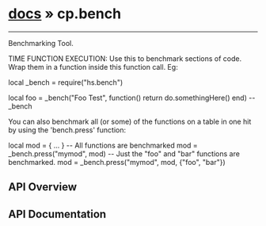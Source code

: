 # [docs](index.md) » cp.bench
---

Benchmarking Tool.

TIME FUNCTION EXECUTION:
Use this to benchmark sections of code. Wrap them in a function inside this
function call. Eg:

local _bench = require("hs.bench")

local foo = _bench("Foo Test", function()
    return do.somethingHere()
end) --_bench

You can also benchmark all (or some) of the functions on a table in one hit
by using the 'bench.press' function:

local mod = { ... }
-- All functions are benchmarked
mod = _bench.press("mymod", mod)
-- Just the "foo" and "bar" functions are benchmarked.
mod = _bench.press("mymod", mod, {"foo", "bar"})

## API Overview

## API Documentation

